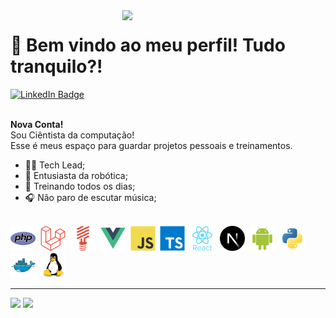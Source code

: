 <img src = "banner.gif" width = "325px" align = "right">

# 🎯 Bem vindo ao meu perfil! Tudo tranquilo?!
  <div id="badges">
  <a href="https://github.com/risoflorais](https://www.linkedin.com/in/matheus-ramos-744aa8170">
    <img src="https://img.shields.io/badge/LinkedIn-blue?style=for-the-badge&logo=linkedin&logoColor=white" alt="LinkedIn Badge"/>
  </a>
</div><br>

<b>Nova Conta!</b><br>
Sou Ciêntista da computação! <br>
Esse é meus espaço para guardar projetos pessoais e treinamentos.

- 🧑‍💻 Tech Lead;
- 🤖 Entusiasta da robótica;
- 💪 Treinando todos os dias;
- 🎧 Não paro de escutar música;
<br>

<div>
  <img src="https://github.com/devicons/devicon/blob/master/icons/php/php-original.svg" title="php" alt="php" width="40" height="40"/>&nbsp;
  <img src="https://github.com/devicons/devicon/blob/master/icons/laravel/laravel-original.svg" title="laravel" alt="laravel" width="40" height="40"/>&nbsp;
  <img src="https://github.com/devicons/devicon/blob/master/icons/lumen/lumen-original.svg" title="lumen" alt="lumen" width="40" height="40"/>&nbsp;
  <img src="https://github.com/devicons/devicon/blob/master/icons/vuejs/vuejs-original.svg" title="react" alt="react" width="40" height="40"/>&nbsp;
  <img src="https://github.com/devicons/devicon/blob/master/icons/javascript/javascript-original.svg" title="javascript" alt="javascript" width="40" height="40"/>&nbsp;
  <img src="https://github.com/devicons/devicon/blob/master/icons/typescript/typescript-original.svg" title="typescript" alt="typescript" width="40" height="40"/>&nbsp;
  <img src="https://github.com/devicons/devicon/blob/master/icons/react/react-original-wordmark.svg" title="react" alt="react" width="40" height="40"/>&nbsp;
  <img src="https://github.com/devicons/devicon/blob/master/icons/nextjs/nextjs-original.svg" title="nextjs" alt="nextjs" width="40" height="40"/>&nbsp;
  <img src="https://github.com/devicons/devicon/blob/master/icons/android/android-plain.svg" title="android" alt="android" width="40" height="40"/>&nbsp;
  <img src="https://github.com/devicons/devicon/blob/master/icons/python/python-original.svg" title="python" alt="python" width="40" height="40"/>&nbsp;
  <img src="https://github.com/devicons/devicon/blob/master/icons/docker/docker-original.svg" title="docker" alt="docker" width="40" height="40"/>&nbsp;
  <img src="https://github.com/devicons/devicon/blob/master/icons/linux/linux-original.svg" title="linux" alt="linux" width="40" height="40"/>&nbsp;
</div>

---


<div align = "left">
<img height = "200em" src="https://github-readme-stats.vercel.app/api/top-langs/?username=matheusramosprog&show_icons=true&theme=bear&count_private=true"/>
<img height = "200em" src="https://github-readme-stats.vercel.app/api?username=matheusramosprog&show_icons=true&show_icons=true&theme=bear&count_private=true" />
</div>
